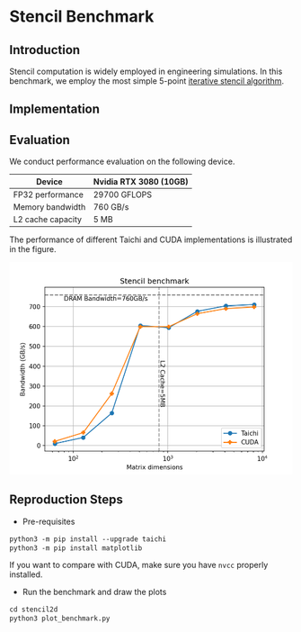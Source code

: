 # Stencil Benchmark

## Introduction

Stencil computation is widely employed in engineering simulations. In this benchmark, we employ the most simple 5-point [iterative stencil algorithm](https://en.wikipedia.org/wiki/Iterative_Stencil_Loops).

## Implementation

## Evaluation

We conduct performance evaluation on the following device.

|Device| Nvidia RTX 3080 (10GB)|
|-----|-----------------------|
|FP32 performance| 29700 GFLOPS|
|Memory bandwidth| 760 GB/s|
|L2 cache capacity| 5 MB|


The performance of different Taichi and CUDA implementations is illustrated in the figure.

<p align="center">
<img src="fig/bench.png" width="560">
</p>


## Reproduction Steps

* Pre-requisites
```shell
python3 -m pip install --upgrade taichi
python3 -m pip install matplotlib
```
If you want to compare with CUDA, make sure you have `nvcc` properly installed.

* Run the benchmark and draw the plots
```shell
cd stencil2d
python3 plot_benchmark.py
```
